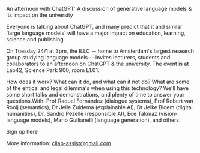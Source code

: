 An afternoon with ChatGPT: A discussion of generative language models & its impact on the university

Everyone is talking about ChatGPT, and many predict that it and similar 'large language models' will have a major impact on education, learning, science and publishing.

On Tuesday 24/1 at 3pm, the ILLC -- home to Amsterdam's largest research group studying language models -- invites lecturers, students and collaborators to an afternoon on ChatGPT & the university. The event is at Lab42, Science Park 900, room L1.01.

How does it work? What can it do, and what can it not do? What are some of the ehtical and legal dilemma's when using this technology? We'll have some short talks and demonstrations, and plenty of time to answer your questions.With: Prof Raquel Fernández (dialogue systems), Prof Robert van Rooij (semantics), Dr Jelle Zuidema (explainable AI), Dr Jelke Bloem (digital humanities), Dr. Sandro Pezelle (responsible AI), Ece Takmaz (vision-language models), Mario Guilianelli (language generation), and others.

Sign up here <link to be inserted>

More information: cllab-assist@gmail.com




